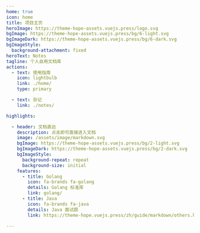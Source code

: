 ```yaml
---
home: true
icon: home
title: 项目主页
heroImage: https://theme-hope-assets.vuejs.press/logo.svg
bgImage: https://theme-hope-assets.vuejs.press/bg/6-light.svg
bgImageDark: https://theme-hope-assets.vuejs.press/bg/6-dark.svg
bgImageStyle:
  background-attachment: fixed
heroText: Notes
tagline: 个人自用文档库
actions:
  - text: 使用指南
    icon: lightbulb
    link: ./home/
    type: primary

  - text: 杂记
    link: ./notes/

highlights:

  - header: 文档直达
    description: 点击即可直接进入文档
    image: /assets/image/markdown.svg
    bgImage: https://theme-hope-assets.vuejs.press/bg/2-light.svg
    bgImageDark: https://theme-hope-assets.vuejs.press/bg/2-dark.svg
    bgImageStyle:
      background-repeat: repeat
      background-size: initial
    features:
      - title: Golang
        icon: fa-brands fa-golang
        details: Golang 标准库
        link: golang/
      - title: Java
        icon: fa-brands fa-java
        details: Java 面试题
        link: https://theme-hope.vuejs.press/zh/guide/markdown/others.html#link-check

---
```


